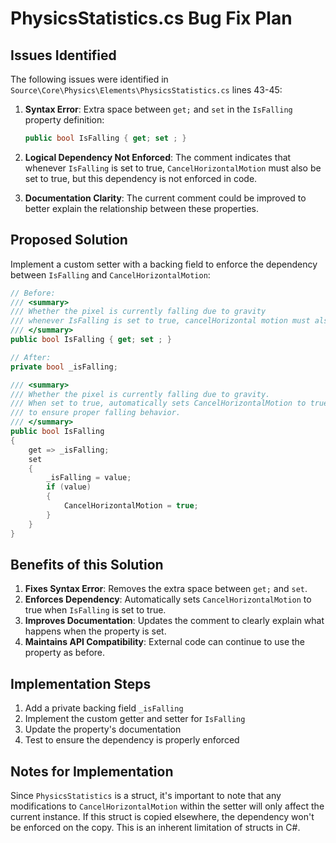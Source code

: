 # PhysicsStatistics.cs Bug Fix Plan

## Issues Identified

The following issues were identified in `Source\Core\Physics\Elements\PhysicsStatistics.cs` lines 43-45:

1. **Syntax Error**: Extra space between `get;` and `set` in the `IsFalling` property definition:
   ```csharp
   public bool IsFalling { get; set ; }
   ```

2. **Logical Dependency Not Enforced**: The comment indicates that whenever `IsFalling` is set to true, `CancelHorizontalMotion` must also be set to true, but this dependency is not enforced in code.

3. **Documentation Clarity**: The current comment could be improved to better explain the relationship between these properties.

## Proposed Solution

Implement a custom setter with a backing field to enforce the dependency between `IsFalling` and `CancelHorizontalMotion`:

```csharp
// Before:
/// <summary>
/// Whether the pixel is currently falling due to gravity
/// whenever IsFalling is set to true, cancelHorizontal motion must also be set to true otherwise the object won't start falling
/// </summary>
public bool IsFalling { get; set ; }

// After:
private bool _isFalling;

/// <summary>
/// Whether the pixel is currently falling due to gravity.
/// When set to true, automatically sets CancelHorizontalMotion to true as well
/// to ensure proper falling behavior.
/// </summary>
public bool IsFalling
{
    get => _isFalling;
    set
    {
        _isFalling = value;
        if (value)
        {
            CancelHorizontalMotion = true;
        }
    }
}
```

## Benefits of this Solution

1. **Fixes Syntax Error**: Removes the extra space between `get;` and `set`.
2. **Enforces Dependency**: Automatically sets `CancelHorizontalMotion` to true when `IsFalling` is set to true.
3. **Improves Documentation**: Updates the comment to clearly explain what happens when the property is set.
4. **Maintains API Compatibility**: External code can continue to use the property as before.

## Implementation Steps

1. Add a private backing field `_isFalling`
2. Implement the custom getter and setter for `IsFalling`
3. Update the property's documentation
4. Test to ensure the dependency is properly enforced

## Notes for Implementation

Since `PhysicsStatistics` is a struct, it's important to note that any modifications to `CancelHorizontalMotion` within the setter will only affect the current instance. If this struct is copied elsewhere, the dependency won't be enforced on the copy. This is an inherent limitation of structs in C#.